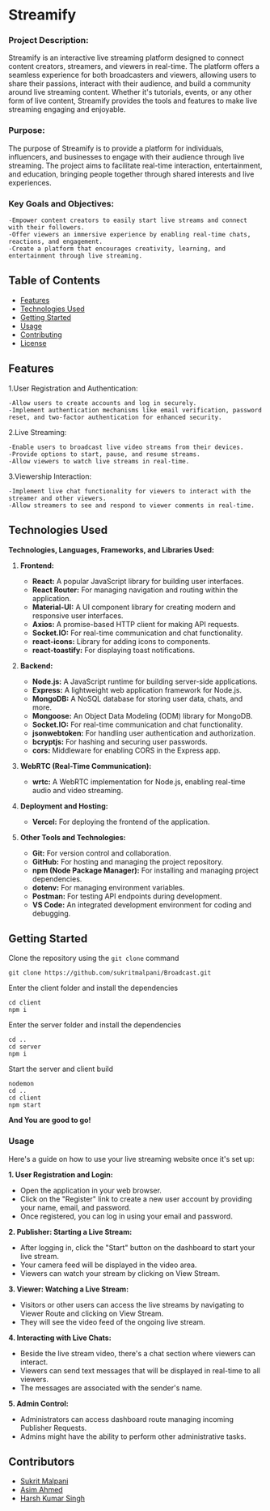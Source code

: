 # Streamify

### Project Description:
Streamify is an interactive live streaming platform designed to connect content creators, streamers, and viewers in real-time. The platform offers a seamless experience for both broadcasters and viewers, allowing users to share their passions, interact with their audience, and build a community around live streaming content. Whether it's tutorials, events, or any other form of live content, Streamify provides the tools and features to make live streaming engaging and enjoyable.

### Purpose:
The purpose of Streamify is to provide a platform for individuals, influencers, and businesses to engage with their audience through live streaming. The project aims to facilitate real-time interaction, entertainment, and education, bringing people together through shared interests and live experiences.

### Key Goals and Objectives:

    -Empower content creators to easily start live streams and connect with their followers.
    -Offer viewers an immersive experience by enabling real-time chats, reactions, and engagement.
    -Create a platform that encourages creativity, learning, and entertainment through live streaming.

## Table of Contents

- [Features](#features)
- [Technologies Used](#technologies-used)
- [Getting Started](#getting-started)
- [Usage](#usage)
- [Contributing](#contributing)
- [License](#license)

## Features

1.User Registration and Authentication:

    -Allow users to create accounts and log in securely.
    -Implement authentication mechanisms like email verification, password reset, and two-factor authentication for enhanced security.

2.Live Streaming:

    -Enable users to broadcast live video streams from their devices.
    -Provide options to start, pause, and resume streams.
    -Allow viewers to watch live streams in real-time.

3.Viewership Interaction:

    -Implement live chat functionality for viewers to interact with the streamer and other viewers.
    -Allow streamers to see and respond to viewer comments in real-time.

## Technologies Used

**Technologies, Languages, Frameworks, and Libraries Used:**

1. **Frontend:**

   - **React:** A popular JavaScript library for building user interfaces.
   - **React Router:** For managing navigation and routing within the application.
   - **Material-UI:** A UI component library for creating modern and responsive user interfaces.
   - **Axios:** A promise-based HTTP client for making API requests.
   - **Socket.IO:** For real-time communication and chat functionality.
   - **react-icons:** Library for adding icons to components.
   - **react-toastify:** For displaying toast notifications.

2. **Backend:**

   - **Node.js:** A JavaScript runtime for building server-side applications.
   - **Express:** A lightweight web application framework for Node.js.
   - **MongoDB:** A NoSQL database for storing user data, chats, and more.
   - **Mongoose:** An Object Data Modeling (ODM) library for MongoDB.
   - **Socket.IO:** For real-time communication and chat functionality.
   - **jsonwebtoken:** For handling user authentication and authorization.
   - **bcryptjs:** For hashing and securing user passwords.
   - **cors:** Middleware for enabling CORS in the Express app.

3. **WebRTC (Real-Time Communication):**

   - **wrtc:** A WebRTC implementation for Node.js, enabling real-time audio and video streaming.

4. **Deployment and Hosting:**

   - **Vercel:** For deploying the frontend of the application.

5. **Other Tools and Technologies:**

   - **Git:** For version control and collaboration.
   - **GitHub:** For hosting and managing the project repository.
   - **npm (Node Package Manager):** For installing and managing project dependencies.
   - **dotenv:** For managing environment variables.
   - **Postman:** For testing API endpoints during development.
   - **VS Code:** An integrated development environment for coding and debugging.

## Getting Started

Clone the repository using the `git clone` command

```
git clone https://github.com/sukritmalpani/Broadcast.git

```

Enter the client folder and install the dependencies

```
cd client
npm i
```

Enter the server folder and install the dependencies

```
cd ..
cd server
npm i
```

Start the server and client build

```
nodemon
cd ..
cd client
npm start
```

**And You are good to go!**

### Usage

Here's a guide on how to use your live streaming website once it's set up:

**1. User Registration and Login:**

- Open the application in your web browser.
- Click on the "Register" link to create a new user account by providing your name, email, and password.
- Once registered, you can log in using your email and password.

**2. Publisher: Starting a Live Stream:**

- After logging in, click the "Start" button on the dashboard to start your live stream.
- Your camera feed will be displayed in the video area.
- Viewers can watch your stream by clicking on View Stream.

**3. Viewer: Watching a Live Stream:**

- Visitors or other users can access the live streams by navigating to Viewer Route and clicking on View Stream.
- They will see the video feed of the ongoing live stream.

**4. Interacting with Live Chats:**

- Beside the live stream video, there's a chat section where viewers can interact.
- Viewers can send text messages that will be displayed in real-time to all viewers.
- The messages are associated with the sender's name.

**5. Admin Control:**

- Administrators can access dashboard route managing incoming Publisher Requests.
- Admins might have the ability to perform other administrative tasks.

## Contributors

- [Sukrit Malpani](https://github.com/sukritmalpani)
- [Asim Ahmed](https://github.com/mohammedasimahmed)
- [Harsh Kumar Singh](https://github.com/Harshs0891)
